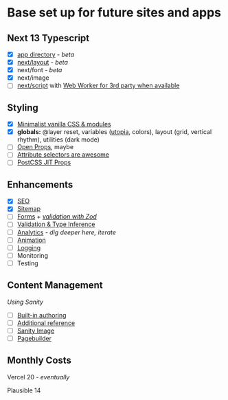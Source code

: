 # Base set up for future sites and apps

## Next 13 Typescript

- [x] [app directory](https://beta.nextjs.org/docs/upgrade-guide#next-steps) _- beta_
- [x] [next/layout](https://nextjs.org/docs/basic-features/layouts) _- beta_
- [x] next/font _- beta_
- [x] next/image
- [ ] [next/script](https://beta.nextjs.org/docs/upgrade-guide#script-component) with [Web Worker for 3rd party when available](https://beta.nextjs.org/docs/optimizing/scripts#offloading-scripts-to-a-web-worker-experimental)

## Styling

- [x] [Minimalist vanilla CSS & modules](https://www.smashingmagazine.com/2021/07/global-local-styling-nextjs/)
- [x] **globals:** @layer reset, variables ([utopia](https://utopia.fyi/), colors), layout (grid, vertical rhythm), utilities (dark mode)
- [ ] [Open Props](https://open-props.style/), maybe
- [ ] [Attribute selectors are awesome](https://elisehe.in/2022/10/16/attribute-selectors)
- [ ] [PostCSS JIT Props](https://github.com/GoogleChromeLabs/postcss-jit-props)

## Enhancements

- [x] [SEO](https://github.com/garmeeh/next-seo/blob/master/APP_DIRECTORY.md)
- [x] [Sitemap](https://github.com/iamvishnusankar/next-sitemap)
- [ ] [Forms](https://react-hook-form.com/) + _[validation with Zod](https://www.austinshelby.com/blog/build-a-react-form-with-react-hook-form-and-zod)_
- [ ] [Validation & Type Inference](https://zod.dev/)
- [ ] [Analytics](https://plausible.io/) - _dig deeper here, iterate_
- [ ] [Animation](https://www.framer.com/motion/)
- [ ] [Logging](https://getpino.io/#/)
- [ ] Monitoring
- [ ] Testing

## Content Management

_Using Sanity_

- [ ] [Built-in authoring](https://github.com/sanity-io/next-sanity)
- [ ] [Additional reference](https://www.sanity.io/guides/sanity-nextjs-tailwindcss#5f3dfa6b9d2c)
- [ ] [Sanity Image](https://www.sanity.io/plugins/next-sanity-image)
- [ ] [Pagebuilder](https://www.sanity.io/guides/how-to-use-structured-content-for-page-building)

## Monthly Costs

Vercel 20 - _eventually_

Plausible 14

